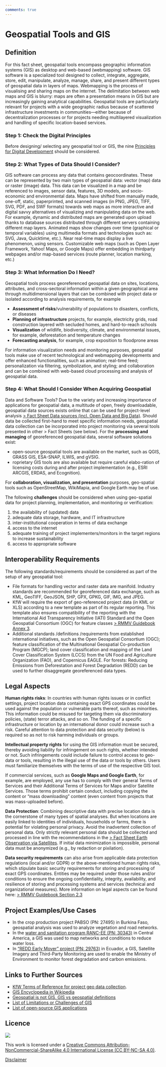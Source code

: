 ```yaml
---
comments: true
---
```


# Geospatial Tools and GIS

## Definition

For this fact sheet, geospatial tools encompass geographic information systems (GIS) as desktop and web-based (webmapping)
software. GIS software is a specialized tool designed to collect,
integrate, aggregate, store, edit, manipulate, analyze, manage,
share, and present different types of geospatial data in layers of
maps. Webmapping is the process of visualising and sharing maps
on the internet. The delimitation between web maps and GIS is
blurry: maps are often a presentation means in GIS but are
increasingly gaining analytical capabilities.
Geospatial tools are particularly relevant for projects with a wide
geographic radius because of scattered infrastructure investments
in communities—either because of decentralization processes or
for projects needing multilayered visualization and handling of
specific location-based services.

### Step 1: Check the Digital Principles

Before designing/ selecting any geospatial tool or GIS, the
nine [Principles for Digital Development](https://digitalprinciples.org) should be considered.

### Step 2: What Types of Data Should I Consider?

GIS software can process any data that contains geocoordinates.
These can be represented by two main types of geospatial data:
vector (map) data or raster (image) data. This data can be visualized in a map and be referenced to images, sensor data, features, 3D models, and socio-economic and environmental data.
Maps have shifted from manually made, one-off, static, paperprinted, and scanned images (in PNG, JPEG, TIFF, SVG, PDF, and SWF formats) towards web maps as more interactive and digital
savvy alternatives of visualizing and manipulating data on the
web. For example, dynamic and distributed maps are generated
upon upload thanks to database sources distributed through different servers containing different map layers. Animated maps
show changes over time (graphical or temporal variables) using
multimedia formats and technologies such as: SVG, Java, Quicktime, etc.). Near real-time maps display a live phenomenon, using
sensors. Customizable web maps (such as Open Layer Framework, Yahoo! Maps, or Google Maps) offer embedding in thirdparty webpages and/or map-based services (route planner, location marking, etc.)

### Step 3: What Information Do I Need?

Geospatial tools process georeferenced geospatial data on sites,
locations, attributes, and cross-sectoral information within a
given geographical area through multidimensional layers that
can be combined with project data or isolated according to analysis requirements, for example

- **Assessment of risks**/vulnerability of populations to disasters,
  conflicts, or diseases
- **Planning of infrastructure** projects, for example, electricity
  grids, road construction layered with secluded homes, and
  hard-to-reach schools
- **Visualization** of wildlife, biodiversity, climate, and environmental issues, for example, deforestation and temperature
  changes
- **Forecasting analysis**, for example, crop exposition to floodprone areas

For information visualization needs and monitoring purposes,
geospatial tools make use of recent technological and webmapping developments and offer enhanced functionalities, such as
animation; real-time feed; personalization via filtering, symbolization, and styling; and collaboration and can be combined with
web-based cloud processing and analysis of geospatial data.

### Step 4: What Should I Consider When Acquiring Geospatial

Data and Software Tools?
Due to the variety and increasing importance of applications for
geospatial data, a multitude of open, freely downloadable, geospatial data sources exists online that can be used for project-level analysis [> Fact Sheet Data sources (incl. Open Data and Big Data)](https://www.kfw-entwicklungsbank.de/Service/Publications-Videos/Publications-by-topic/Digitalisation/Fact-Sheets/).
Should data be collected first-hand to meet specific information needs, geospatial data collection can be incorporated into project monitoring via several tools presented in other > Fact Sheets (see below).
For the **processing and managing** of georeferenced geospatial data, several software solutions exist:

- open-source geospatial tools are available on the market, such as QGIS, GRASS GIS, ESA-SNAP, ILWIS, and gVSIG.
- roprietary GIS tools are also available but require careful elabo-ration of licensing costs during and after project implementation (e.g., ESRI ARCGIS, ERDAS, and Ecognition).

For **collaboration, visualization, and presentation** purposes,
geo-spatial tools such as OpenStreetMap, WikiMapia, and
Google Earth may be of use.

The following **challenges** should be considered when using
geo-spatial data for project planning, implementation, and
monitoring or verification:

1. the availability of (updated) data
2. adequate data storage, hardware, and IT infrastructure
3. inter-institutional cooperation in terms of data exchange
4. access to the internet
5. adequate training of project implementers/monitors in
   the target regions to increase sustainability
6. access to appropriate software

## Interoperability Requirements

The following standards/requirements should be considered as
part of the setup of any geospatial tool:

- File formats for handling vector and raster data are manifold.
  Industry standards are recommended for georeferenced data
  exchange, such as KML, GeoTIFF, GeoJSON, SHP, GPX, GPKG,
  GIF, IMG, and JPEG.
- KfW will require the export of geo-referenced project data (in
  KML or XLS) according to a new template as part of its regular reporting. This template also ensures compatibility of the
  reporting with the International Aid Transparency Initiative
  (IATI) Standard and the Open Geospatial Consortium (OGC) for
  feature classes [> RMMV Guidebook Annex 3](https://www.kfw-entwicklungsbank.de/Service/Publications-Videos/Publications-by-topic/Digitalisation/RMMV-Guidebook/).
- Additional standards /definitions /requirements from established international initiatives, such as the Open Geospatial
  Consortium (OGC); feature classification of the Multinational
  Geospatial Co-production Program (MGCP); land cover classification and mapping of the Land Cover Classification System
  (LCCS) from the UN Food and Agriculture Organization (FAO),
  and Copernicus EAGLE. For forests: Reducing Emissions from
  Deforestation and Forest Degradation (REDD) can be used to
  further disaggregate georeferenced data types.

## Legal Aspects

**Human rights risks**: In countries with human rights issues or in conflict settings, project location data containing exact GPS coordinates could be used against the population or vulnerable parts thereof, such as minorities. This information could be misused for targeting them via discriminatory policies, (state) terror attacks, and so on. The funding of a specific infrastructure or location by an international donor could increase such a risk. Careful attention to data protection and data security (below) is required so as not to risk harming individuals or groups.

**Intellectual property rights** for using the GIS information must be secured, thereby avoiding liability for infringement on such rights, whether intended or not. Such infringements could include failure to control access to geo-data or tools, resulting in the illegal use of the data or tools by others. Users must familiarize themselves with the terms of use of the respective GIS tool.

If commercial services, such as **Google Maps and Google
Earth**, for example, are employed, any use has to comply with their general Terms of Services and their Additional Terms of Services for Maps and/or Satellite Services. Those terms prohibit certain conduct, including copying the content or “mass downloading” content (even content from projects that was mass-uploaded before).

**Data Protection**: Combining descriptive data with precise location data is the cornerstone of many types of spatial analyses.
But when locations are easily linked to identities of individuals, households or farms, there is potential for violating personal privacy. Avoid the inadvertent collection of personal data. Only strictly relevant personal data should be collected and processed in line with the recommendations in the [> Fact Sheet Earth Observation via Satellites](https://www.kfw-entwicklungsbank.de/Service/Publications-Videos/Publications-by-topic/Digitalisation/Fact-Sheets/).
If initial data minimization is impossible, personal data must be anonymized (e.g., by redaction or
pixilation).

**Data security requirements** can also arise from applicable data protection regulations (local and/or GDPR) or the above-mentioned human rights risks, which stipulate basic security requirements for storing and processing of exact GPS coordinates. Entities may be required under those rules and/or conditions to ensure the ongoing confidentiality, integrity, availability, and resilience of storing and processing systems and services (technical and organizational measures). More information on legal aspects can be found here: [> RMMV Guidebook Section 2.3](https://www.kfw-entwicklungsbank.de/Service/Publications-Videos/Publications-by-topic/Digitalisation/RMMV-Guidebook/)

## Project Examples/Use Cases

- In the crop production project PABSO (PN: 27495) in Burkina Faso, geospatial analysis was used to analyze vegetation and road networks.
- In the [water and sanitation program RANC-EE (PN: 30343)](https://www.kfw-entwicklungsbank.de/ipfz/Projektdatenbank/Wasserver--und-Abwasserentsorgungsprogramm-Zentralamerika-II-30343.htm) in Central America, a GIS was used to map networks and conditions to reduce water loss.
- In [“REDD Early Mover” project (PN: 29763)](https://www.kfw-entwicklungsbank.de/ipfz/Projektdatenbank/REDD-Early-Mover-29763.htm) in Ecuador, a GIS, Satellite Imagery and Third-Party Monitoring are used to enable the Ministry of Environment to monitor forest degradation
  and carbon emissions.

## Links to Further Sources

- [KfW Terms of Reference for project geo data collection](https://www.kfw-entwicklungsbank.de/Service/Publications-Videos/Publications-by-topic/Digitalisation/RMMV-Guidebook/).
- [GIS Encyclopedia in Wikipedia](http://wiki.gis.com/wiki/index.php/Main_Page)
- [Geospatial is not GIS, GIS vs geospatial definitions](https://www.forbes.com/sites/forbestechcouncil/2019/03/21/geospatial-is-not-gis/)
- [List of Limitations or Challenges of GIS](https://grindgis.com/remote-sensing/limitations-or-challenges-of-gis)
- [List of open-source GIS applications](https://www.gislounge.com/open-source-gis-applications)

## Licence

![](https://i.creativecommons.org/l/by-nc-sa/4.0/88x31.png)

This work is licensed under a [Creative Commons Attribution-NonCommercial-ShareAlike 4.0 International License (CC BY-NC-SA 4.0)](https://creativecommons.org/licenses/by-nc-sa/4.0/).

[Disclaimer](disclaimer.md)
